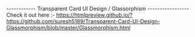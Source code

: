 ------------ Transparent Card UI Design / Glassorphism ----------------- </br>
Check it out here :- https://htmlpreview.github.io/?https://github.com/suresh5189/Transparent-Card-UI-Design-Glassmorphism/blob/master/Glassmorphism.html
